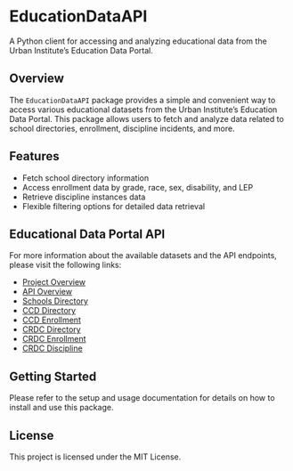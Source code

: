 # EducationDataAPI

A Python client for accessing and analyzing educational data from the Urban Institute’s Education Data Portal.

## Overview

The `EducationDataAPI` package provides a simple and convenient way to access various educational datasets from the Urban Institute’s Education Data Portal. This package allows users to fetch and analyze data related to school directories, enrollment, discipline incidents, and more.

## Features

- Fetch school directory information
- Access enrollment data by grade, race, sex, disability, and LEP
- Retrieve discipline instances data
- Flexible filtering options for detailed data retrieval

## Educational Data Portal API

For more information about the available datasets and the API endpoints, please visit the following links:
- [Project Overview](https://educationdata.urban.org/documentation/index.html)
- [API Overview](https://educationdata.urban.org/documentation/schools.html#overview)
- [Schools Directory](https://educationdata.urban.org/documentation/schools.html#overview)
- [CCD Directory](https://educationdata.urban.org/documentation/schools.html#ccd_directory)
- [CCD Enrollment](https://educationdata.urban.org/documentation/schools.html#ccd-enrollment-by-grade)
- [CRDC Directory](https://educationdata.urban.org/documentation/schools.html#crdc-directory)
- [CRDC Enrollment](https://educationdata.urban.org/documentation/schools.html#crdc-enrollment)
- [CRDC Discipline](https://educationdata.urban.org/documentation/schools.html#crdc-discipline)

## Getting Started

Please refer to the setup and usage documentation for details on how to install and use this package.

## License

This project is licensed under the MIT License.
